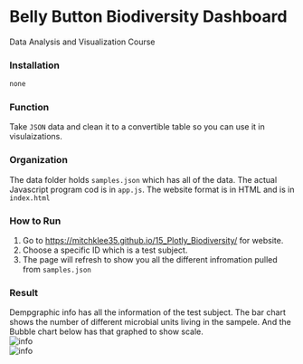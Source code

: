 # Belly Button Biodiversity Dashboard

Data Analysis and Visualization Course

### Installation

```bash
none
```

### Function
Take ```JSON``` data and clean it to a convertible table so you can use it in visulaizations. 

### Organization
The data folder holds ```samples.json``` which has all of the data. The actual Javascript program cod is in ```app.js```. The website format is in HTML and is in ```index.html```

### How to Run
1. Go to https://mitchklee35.github.io/15_Plotly_Biodiversity/ for website.
2. Choose a specific ID which is a test subject.
3. The page will refresh to show you all the different infromation pulled from ```samples.json```

### Result
Dempgraphic info has all the information of the test subject. The bar chart shows the number of different microbial units living in the sampele. And the Bubble chart below has that graphed to show scale. <br/>
![info](https://github.com/mitchklee35/15_Plotly_Biodiversity/blob/master/images/website.PNG)<br/>
![info](https://github.com/mitchklee35/15_Plotly_Biodiversity/blob/master/images/json.PNG)<br/>

